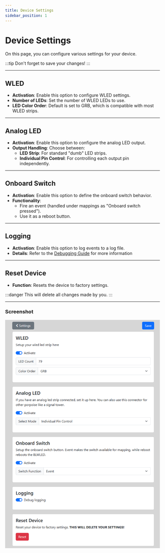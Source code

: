 ```yaml
---
title: Device Settings
sidebar_position: 1
---
```


# Device Settings
On this page, you can configure various settings for your device.

:::tip
Don't forget to save your changes!
:::
* * *

## WLED
- **Activation**: Enable this option to configure WLED settings.
- **Number of LEDs**: Set the number of WLED LEDs to use.
- **LED Color Order**: Default is set to GRB, which is compatible with most WLED strips.
* * *

## Analog LED
- **Activation**: Enable this option to configure the analog LED output.
- **Output Handling**: Choose between:
    - **LED Strip**: For standard "dumb" LED strips.
    - **Individual Pin Control**: For controlling each output pin independently.
* * *

## Onboard Switch
- **Activation**: Enable this option to define the onboard switch behavior.
- **Functionality**:
    - Fire an event (handled under mappings as "Onboard switch pressed").
    - Use it as a reboot button.
* * *

## Logging
- **Activation**: Enable this option to log events to a log file.
- **Details**: Refer to the [Debugging Guide](../debugging) for more information
* * *

## Reset Device
- **Function**: Resets the device to factory settings.

:::danger
This will delete all changes made by you.
:::
* * *

### Screenshot
![](/img/device-settings.png)
